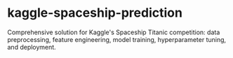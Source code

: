 # kaggle-spaceship-prediction
Comprehensive solution for Kaggle's Spaceship Titanic competition: data preprocessing, feature engineering, model training, hyperparameter tuning, and deployment.
